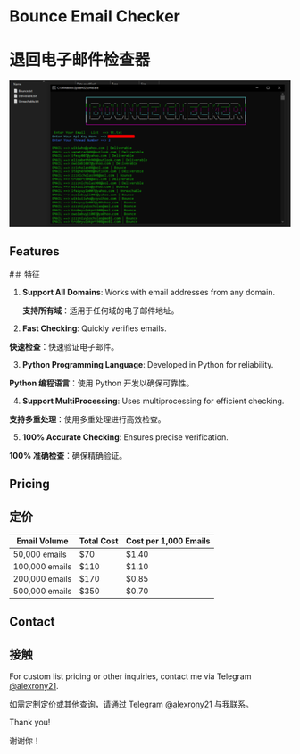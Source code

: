 # Bounce Email Checker
# 退回电子邮件检查器

![image](https://raw.githubusercontent.com/alexrony21/Bounce-Email-Checker/main/Bounce_Email_Checker.png)

## Features
#＃ 特征

1. **Support All Domains**: Works with email addresses from any domain.

   **支持所有域**：适用于任何域的电子邮件地址。
   
2. **Fast Checking**: Quickly verifies emails.

  **快速检查**：快速验证电子邮件。
  
3. **Python Programming Language**: Developed in Python for reliability.

  **Python 编程语言**：使用 Python 开发以确保可靠性。
  
4. **Support MultiProcessing**: Uses multiprocessing for efficient checking.

  **支持多重处理**：使用多重处理进行高效检查。
  
5. **100% Accurate Checking**: Ensures precise verification.

  **100% 准确检查**：确保精确验证。

## Pricing
## 定价

| **Email Volume**  | **Total Cost** | **Cost per 1,000 Emails** |
|-------------------|----------------|---------------------------|
| 50,000 emails     | $70            | $1.40                     |
| 100,000 emails    | $110           | $1.10                     |
| 200,000 emails    | $170           | $0.85                     |
| 500,000 emails    | $350           | $0.70                     |

## Contact
## 接触

For custom list pricing or other inquiries, contact me via Telegram [@alexrony21](https://t.me/alexrony21).

如需定制定价或其他查询，请通过 Telegram [@alexrony21](https://t.me/alexrony21) 与我联系。


Thank you!

谢谢你！
